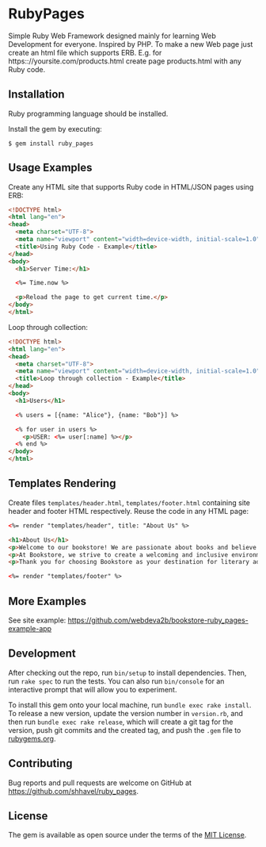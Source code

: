 # RubyPages

Simple Ruby Web Framework designed mainly for learning Web Development for everyone. Inspired by PHP. To make a new Web page just create an html file which supports ERB. E.g. for https:://yoursite.com/products.html create page products.html with any Ruby code.

## Installation

Ruby programming language should be installed.

Install the gem by executing:

    $ gem install ruby_pages

## Usage Examples

Create any HTML site that supports Ruby code in HTML/JSON pages using ERB:

~~~html
<!DOCTYPE html>
<html lang="en">
<head>
  <meta charset="UTF-8">
  <meta name="viewport" content="width=device-width, initial-scale=1.0">
  <title>Using Ruby Code - Example</title>
</head>
<body>
  <h1>Server Time:</h1>

  <%= Time.now %>

  <p>Reload the page to get current time.</p>
</body>
</html>
~~~

Loop through collection:

~~~html
<!DOCTYPE html>
<html lang="en">
<head>
  <meta charset="UTF-8">
  <meta name="viewport" content="width=device-width, initial-scale=1.0">
  <title>Loop through collection - Example</title>
</head>
<body>
  <h1>Users</h1>

  <% users = [{name: "Alice"}, {name: "Bob"}] %>

  <% for user in users %>
    <p>USER: <%= user[:name] %></p>
  <% end %>
</body>
</html>
~~~

## Templates Rendering

Create files `templates/header.html`, `templates/footer.html` containing site header and footer HTML respectively. Reuse the code in any HTML page:

~~~html
<%= render "templates/header", title: "About Us" %>

<h1>About Us</h1>
<p>Welcome to our bookstore! We are passionate about books and believe in the power of storytelling to inspire, educate, and entertain. Our mission is to provide a curated selection of quality books that cater to diverse interests and preferences.</p>
<p>At Bookstore, we strive to create a welcoming and inclusive environment where book lovers of all ages can explore new worlds, discover hidden gems, and connect with fellow enthusiasts. Whether you're a seasoned bibliophile or just beginning your reading journey, we're here to help you find your next great read.</p>
<p>Thank you for choosing Bookstore as your destination for literary adventures. We look forward to serving you and being a part of your reading adventures!</p>

<%= render "templates/footer" %>
~~~

## More Examples

See site example: https://github.com/webdeva2b/bookstore-ruby_pages-example-app

## Development

After checking out the repo, run `bin/setup` to install dependencies. Then, run `rake spec` to run the tests. You can also run `bin/console` for an interactive prompt that will allow you to experiment.

To install this gem onto your local machine, run `bundle exec rake install`. To release a new version, update the version number in `version.rb`, and then run `bundle exec rake release`, which will create a git tag for the version, push git commits and the created tag, and push the `.gem` file to [rubygems.org](https://rubygems.org).

## Contributing

Bug reports and pull requests are welcome on GitHub at https://github.com/shhavel/ruby_pages.

## License

The gem is available as open source under the terms of the [MIT License](https://opensource.org/licenses/MIT).
